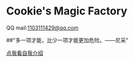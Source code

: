 ﻿# Cookie's Magic Factory
QQ mail:1103111429@qq.com

##"多一项才能，比少一项才能更加危险。——尼采"

[点我看自我介绍](https://billcookie0929.github.io/test.html/)
